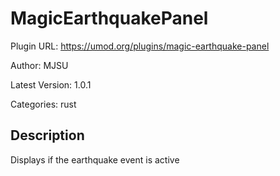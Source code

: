 # MagicEarthquakePanel

Plugin URL: https://umod.org/plugins/magic-earthquake-panel

Author: MJSU

Latest Version: 1.0.1

Categories: rust

## Description

Displays if the earthquake event is active
